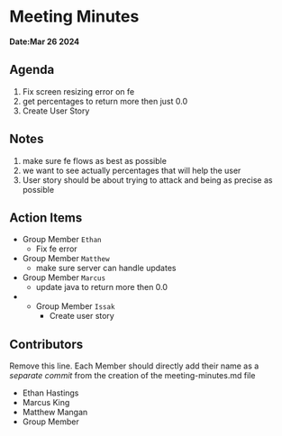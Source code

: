 # Meeting Minutes
**Date:Mar 26 2024**

## Agenda
1. Fix screen resizing error on fe
2. get percentages to return more then just 0.0
3. Create User Story

## Notes
1. make sure fe flows as best as possible
2. we want to see actually percentages that will help the user
3. User story should be about trying to attack and being as
precise as possible

## Action Items
* Group Member `Ethan`
    * Fix fe error
* Group Member `Matthew`
    * make sure server can handle updates
* Group Member `Marcus`
    * update java to return more then 0.0
* * Group Member `Issak`
    * Create user story 

## Contributors
Remove this line. Each Member should directly add their name as a _separate commit_ from the creation of the meeting-minutes.md file
* Ethan Hastings
* Marcus King
* Matthew Mangan
* Group Member
